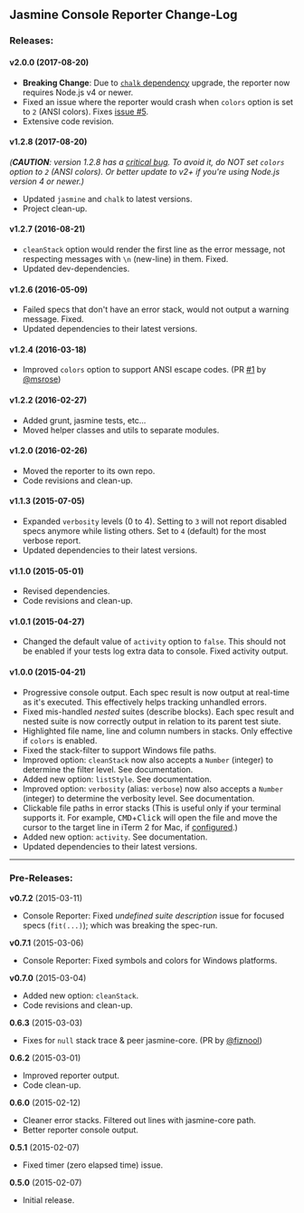 ## Jasmine Console Reporter Change-Log

### Releases:

#### **v2.0.0** (2017-08-20)

- **Breaking Change**: Due to [`chalk` dependency](https://github.com/chalk/chalk/releases/tag/v2.0.0) upgrade, the reporter now requires Node.js v4 or newer.
- Fixed an issue where the reporter would crash when `colors` option is set to `2` (ANSI colors). Fixes [issue #5](https://github.com/onury/jasmine-console-reporter/issues/5).
- Extensive code revision.

#### **v1.2.8** (2017-08-20)

_(**CAUTION**: version 1.2.8 has a [critical bug](https://github.com/onury/jasmine-console-reporter/issues/5). To avoid it, do NOT set `colors` option to `2` (ANSI colors). Or better update to v2+ if you're using Node.js version 4 or newer.)_
+ Updated `jasmine` and `chalk` to latest versions.
+ Project clean-up.


#### **v1.2.7** (2016-08-21)

- `cleanStack` option would render the first line as the error message, not respecting messages with `\n` (new-line) in them. Fixed.
- Updated dev-dependencies.

#### **v1.2.6** (2016-05-09)

- Failed specs that don't have an error stack, would not output a warning message. Fixed.
- Updated dependencies to their latest versions.

#### **v1.2.4** (2016-03-18)

- Improved `colors` option to support ANSI escape codes. (PR [#1](https://github.com/onury/jasmine-console-reporter/pull/1) by [@msrose](https://github.com/msrose))

#### **v1.2.2** (2016-02-27)

- Added grunt, jasmine tests, etc...
- Moved helper classes and utils to separate modules.

#### **v1.2.0** (2016-02-26)

- Moved the reporter to its own repo.
- Code revisions and clean-up.

#### **v1.1.3** (2015-07-05)

- Expanded `verbosity` levels (0 to 4). Setting to `3` will not report disabled specs anymore while listing others. Set to `4` (default) for the most verbose report.
- Updated dependencies to their latest versions.

#### **v1.1.0** (2015-05-01)

- Revised dependencies.
- Code revisions and clean-up.

#### **v1.0.1** (2015-04-27)

- Changed the default value of `activity` option to `false`. This should not be enabled if your tests log extra data to console. Fixed activity output.

#### **v1.0.0** (2015-04-21)

- Progressive console output. Each spec result is now output at real-time as it's executed. This effectively helps tracking unhandled errors.
- Fixed mis-handled _nested_ suites (describe blocks). Each spec result and nested suite is now correctly output in relation to its parent test siute.
- Highlighted file name, line and column numbers in stacks. Only effective if `colors` is enabled.
- Fixed the stack-filter to support Windows file paths.
- Improved option: `cleanStack` now also accepts a `Number` (integer) to determine the filter level. See documentation.
- Added new option: `listStyle`. See documentation.
- Improved option: `verbosity` (alias: `verbose`) now also accepts a `Number` (integer) to determine the verbosity level. See documentation.
- Clickable file paths in error stacks (This is useful only if your terminal supports it. For example, <kbd>CMD</kbd>+<kbd>Click</kbd> will open the file and move the cursor to the target line in iTerm 2 for Mac, if [configured](http://adrian-philipp.com/post/iterm-jumpto-sublimetext).)
- Added new option: `activity`. See documentation.
- Updated dependencies to their latest versions.

---

### Pre-Releases:

**v0.7.2** (2015-03-11)
- Console Reporter: Fixed *undefined suite description* issue for focused specs (`fit(...)`); which was breaking the spec-run.

**v0.7.1** (2015-03-06)
- Console Reporter: Fixed symbols and colors for Windows platforms.

**v0.7.0** (2015-03-04)
- Added new option: `cleanStack`.
- Code revisions and clean-up.

**0.6.3** (2015-03-03)
- Fixes for `null` stack trace & peer jasmine-core. (PR by [@fiznool](https://github.com/fiznool))

**0.6.2** (2015-03-01)
- Improved reporter output.
- Code clean-up.

**0.6.0** (2015-02-12)
- Cleaner error stacks. Filtered out lines with jasmine-core path.
- Better reporter console output.

**0.5.1** (2015-02-07)
- Fixed timer (zero elapsed time) issue.

**0.5.0** (2015-02-07)
- Initial release.
